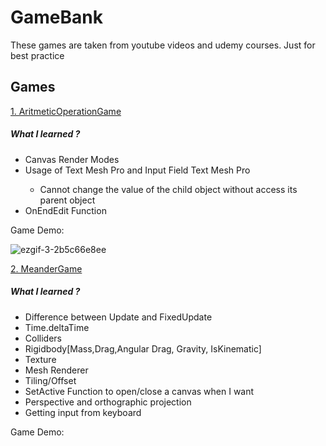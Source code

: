 # GameBank
These games are taken from youtube videos and udemy courses. Just for best practice 

## Games

<a href="https://github.com/rumeysalyk/GameBank/tree/main/AritmetikOperationGame/AritmeticOperationGame " target="_blank">1. AritmeticOperationGame</a>

<h5>What I learned ?</h5>

<ul>
 <li>Canvas Render Modes</li>
 <li>Usage of Text Mesh Pro and Input Field Text Mesh Pro</li>
    <ul>
      <li>Cannot change the value of the child object without access its parent object</li>
    </ul>
 <li>OnEndEdit Function</li>
</ul>

Game Demo:

![ezgif-3-2b5c66e8ee](https://user-images.githubusercontent.com/37456977/197381040-7bf314f1-de23-4421-8793-41a3a8573e8d.gif)



<a href="https://github.com/rumeysalyk/GameBank/tree/main/MeanderGame/MeanderGame" target="_blank">2. MeanderGame</a>

<h5>What I learned ?</h5>

<ul>
 <li>Difference between Update and FixedUpdate</li>
 <li>Time.deltaTime</li>
 <li>Colliders</li>
 <li>Rigidbody[Mass,Drag,Angular Drag, Gravity, IsKinematic]</li>
 <li>Texture</li>
 <li>Mesh Renderer</li>
 <li>Tiling/Offset</li>
 <li>SetActive Function to open/close a canvas when I want</li>
 <li>Perspective and orthographic projection </li>
 <li>Getting input from keyboard</li>
</ul>

Game Demo:

